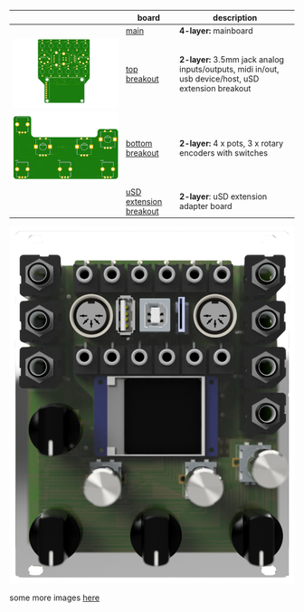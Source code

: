 | | **board** | **description** |
|---|-------|---------|
|  | [main](boards/mainboard) | **4-layer:** mainboard |
| ![top breakout](boards/topbreakout/images/top-breakout.png) | [top breakout](boards/topbreakout)  | **2-layer:** 3.5mm jack analog inputs/outputs, midi in/out, usb device/host, uSD extension breakout |
| ![bottom breakout](boards/bottombreakout/images/bottom-breakout.png)  | [bottom breakout](boards/bottombreakout)  | **2-layer:** 4 x pots, 3 x rotary encoders with switches |
|  | [uSD extension breakout](boards/teensy-uSD-adapter) | **2-layer**: uSD extension adapter board |
  
![mainboard](images/kryonos%20v7.png)
  
some more images [here](IMAGES.md)

